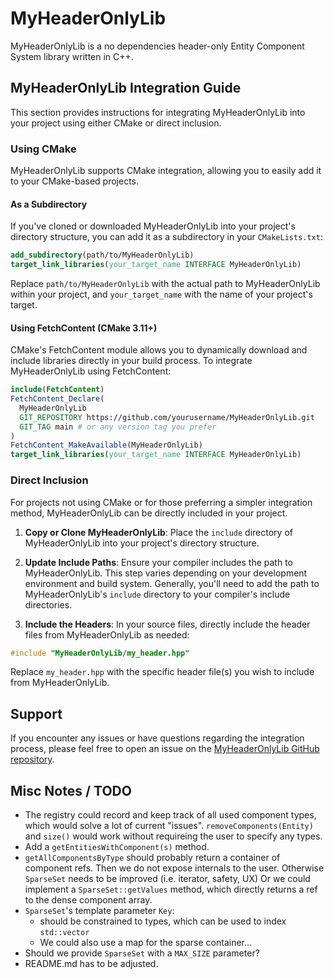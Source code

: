 # MyHeaderOnlyLib

MyHeaderOnlyLib is a no dependencies header-only Entity Component System library written in C++.

## MyHeaderOnlyLib Integration Guide

This section provides instructions for integrating MyHeaderOnlyLib into your project using either CMake or direct inclusion.

### Using CMake

MyHeaderOnlyLib supports CMake integration, allowing you to easily add it to your CMake-based projects.

#### As a Subdirectory

If you've cloned or downloaded MyHeaderOnlyLib into your project's directory structure, you can add it as a subdirectory in your `CMakeLists.txt`:

```cmake
add_subdirectory(path/to/MyHeaderOnlyLib)
target_link_libraries(your_target_name INTERFACE MyHeaderOnlyLib)
```

Replace `path/to/MyHeaderOnlyLib` with the actual path to MyHeaderOnlyLib within your project, and `your_target_name` with the name of your project's target.

#### Using FetchContent (CMake 3.11+)

CMake's FetchContent module allows you to dynamically download and include libraries directly in your build process. To integrate MyHeaderOnlyLib using FetchContent:

```cmake
include(FetchContent)
FetchContent_Declare(
  MyHeaderOnlyLib
  GIT_REPOSITORY https://github.com/yourusername/MyHeaderOnlyLib.git
  GIT_TAG main # or any version tag you prefer
)
FetchContent_MakeAvailable(MyHeaderOnlyLib)
target_link_libraries(your_target_name INTERFACE MyHeaderOnlyLib)
```

### Direct Inclusion

For projects not using CMake or for those preferring a simpler integration method, MyHeaderOnlyLib can be directly included in your project.

1. **Copy or Clone MyHeaderOnlyLib**: Place the `include` directory of MyHeaderOnlyLib into your project's directory structure.

2. **Update Include Paths**: Ensure your compiler includes the path to MyHeaderOnlyLib. This step varies depending on your development environment and build system. Generally, you'll need to add the path to MyHeaderOnlyLib's `include` directory to your compiler's include directories.

3. **Include the Headers**: In your source files, directly include the header files from MyHeaderOnlyLib as needed:

```cpp
#include "MyHeaderOnlyLib/my_header.hpp"
```

Replace `my_header.hpp` with the specific header file(s) you wish to include from MyHeaderOnlyLib.

## Support

If you encounter any issues or have questions regarding the integration process, please feel free to open an issue on the [MyHeaderOnlyLib GitHub repository](https://github.com/yourusername/MyHeaderOnlyLib/issues).

## Misc Notes / TODO

- The registry could record and keep track of all used component types, which would solve a lot of current "issues". ```removeComponents(Entity)``` and ```size()``` would work without requireing the user to specify any types.
- Add a ```getEntitiesWithComponent(s)``` method.
- ```getAllComponentsByType``` should probably return a container of component refs. Then we do not expose internals to the user. 
	Otherwise ```SparseSet``` needs to be improved (i.e. iterator, safety, UX)
	Or we could implement a ```SparseSet::getValues``` method, which directly returns a ref to the dense component array.
- ```SparseSet```'s template parameter ```Key```:
	- should be constrained to types, which can be used to index ```std::vector```
	- We could also use a map for the sparse container...
- Should we provide ```SparseSet``` with a ```MAX_SIZE``` parameter?
- README.md has to be adjusted.
